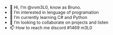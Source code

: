 - 👋 Hi, I’m @vvm3L0, know as Bruno.
- 👀 I’m interested in lenguage of programation
- 🌱 I’m currently learning C# and Python
- 💞️ I’m looking to collaborate on projects and listen
- 📫 How to reach me discord #1469 m3L0

<!---
vvm3L0/vvm3L0 is a ✨ special ✨ repository because its `README.md` (this file) appears on your GitHub profile.
You can click the Preview link to take a look at your changes.
--->
